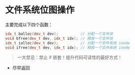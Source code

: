 # 文件系统位图操作

主要完成以下四个函数：

```c++
idx_t balloc(dev_t dev);          // 分配一个文件块
void bfree(dev_t dev, idx_t idx); // 释放一个文件块
idx_t ialloc(dev_t dev);          // 分配一个文件系统 inode
void ifree(dev_t dev, idx_t idx); // 释放一个文件系统 inode
```

> 一大禁忌：禁止 if 嵌套！提升代码可读性的最好方式！

- 尽早返回
